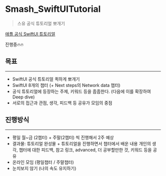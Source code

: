 # Smash_SwiftUITutorial

> 스유 공식 튜토리얼 뽀개기

[애플 공식 SwiftUI 튜토리얼](https://developer.apple.com/tutorials/swiftui)

진행중🔥🔥

## 목표
---
- SwiftUI 공식 튜토리얼 퀵하게 뽀개기
- SwiftUI 8개의 챕터 (+ Next steps의 Network data 챕터)
- 공식 튜토리얼에 등장하는 주제, 키워드 등을 줍줍한다. (다음에 이를 확장하여 Deep dive)
- 서로의 접근과 관점, 생각, 피드백 등 공유가 모임의 중점

## 진행방식
---
- 평일 월~금 (2챕터) + 주말(2챕터) 씩 진행해서 2주 예상
- 결과물: 튜토리얼 완성물 + 튜토리얼을 진행하면서 챕터에서 배운 내용 개인의 생각, 챕터에 대한 피드백, 참고 링크, advanced, 더 공부할만한 것, 키워드 등을 공유
- 온라인 모임 (평일챕터 / 주말챕터)
- 눈치보지 않기 (나의 속도 유지하기)
